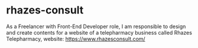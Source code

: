 # rhazes-consult
As a Freelancer with Front-End Developer role, I am responsible to design and create contents for a website of a telepharmacy business called Rhazes Telepharmacy, website: https://www.rhazesconsult.com/
